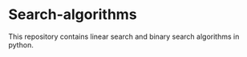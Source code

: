 # Search-algorithms

This repository contains linear search and binary search algorithms in python.
